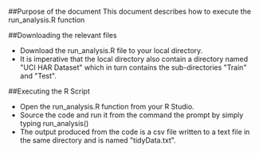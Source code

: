 ##Purpose of the document
This document describes how to execute the run_analysis.R function

##Downloading the relevant files
* Download the run_analysis.R file to your local directory. 
* It is imperative that the local directory also contain a directory named "UCI HAR Dataset" which in turn 
contains the sub-directories "Train" and "Test". 

##Executing the R Script
* Open the run_analysis.R function from your R Studio.
* Source the code and run it from the command the prompt by simply typing run_analysis()
* The output produced from the code is a csv file written to a text file in the same directory and is named "tidyData.txt".
